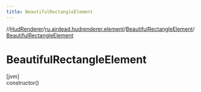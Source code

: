 ```yaml
---
title: BeautifulRectangleElement
---
```

//[HudRenderer](../../../index.html)/[ru.airdead.hudrenderer.element](../index.html)/[BeautifulRectangleElement](index.html)/[BeautifulRectangleElement](-beautiful-rectangle-element.html)



# BeautifulRectangleElement



[jvm]\
constructor()




